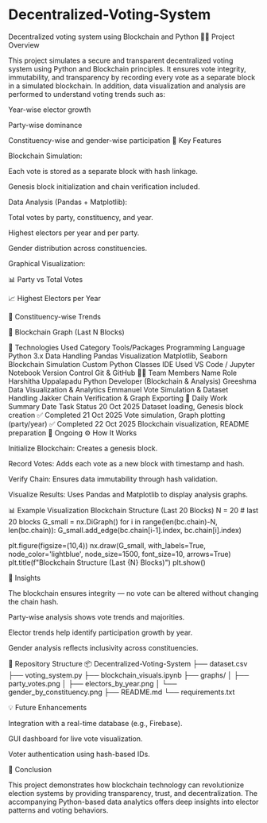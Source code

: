 # Decentralized-Voting-System
Decentralized voting system using Blockchain and Python
👩‍💻 Project Overview

This project simulates a secure and transparent decentralized voting system using Python and Blockchain principles.
It ensures vote integrity, immutability, and transparency by recording every vote as a separate block in a simulated blockchain.
In addition, data visualization and analysis are performed to understand voting trends such as:

Year-wise elector growth

Party-wise dominance

Constituency-wise and gender-wise participation
🚀 Key Features

Blockchain Simulation:

Each vote is stored as a separate block with hash linkage.

Genesis block initialization and chain verification included.

Data Analysis (Pandas + Matplotlib):

Total votes by party, constituency, and year.

Highest electors per year and per party.

Gender distribution across constituencies.

Graphical Visualization:

📊 Party vs Total Votes

📈 Highest Electors per Year

🧭 Constituency-wise Trends

🪩 Blockchain Graph (Last N Blocks)

🧩 Technologies Used
Category	Tools/Packages
Programming Language	Python 3.x
Data Handling	Pandas
Visualization	Matplotlib, Seaborn
Blockchain Simulation	Custom Python Classes
IDE Used	VS Code / Jupyter Notebook
Version Control	Git & GitHub
👨‍💻 Team Members
Name	Role
Harshitha Uppalapadu	Python Developer (Blockchain & Analysis)
Greeshma	Data Visualization & Analytics
Emmanuel	Vote Simulation & Dataset Handling
Jakker	Chain Verification & Graph Exporting
📅 Daily Work Summary
Date	Task	Status
20 Oct 2025	Dataset loading, Genesis block creation	✅ Completed
21 Oct 2025	Vote simulation, Graph plotting (party/year)	✅ Completed
22 Oct 2025	Blockchain visualization, README preparation	🔄 Ongoing
⚙️ How It Works

Initialize Blockchain: Creates a genesis block.

Record Votes: Adds each vote as a new block with timestamp and hash.

Verify Chain: Ensures data immutability through hash validation.

Visualize Results: Uses Pandas and Matplotlib to display analysis graphs.

📊 Example Visualization
Blockchain Structure (Last 20 Blocks)
N = 20  # last 20 blocks
G_small = nx.DiGraph()
for i in range(len(bc.chain)-N, len(bc.chain)):
    G_small.add_edge(bc.chain[i-1].index, bc.chain[i].index)

plt.figure(figsize=(10,4))
nx.draw(G_small, with_labels=True, node_color='lightblue', node_size=1500, font_size=10, arrows=True)
plt.title(f"Blockchain Structure (Last {N} Blocks)")
plt.show()

🧠 Insights

The blockchain ensures integrity — no vote can be altered without changing the chain hash.

Party-wise analysis shows vote trends and majorities.

Elector trends help identify participation growth by year.

Gender analysis reflects inclusivity across constituencies.

📁 Repository Structure
📦 Decentralized-Voting-System
├── dataset.csv
├── voting_system.py
├── blockchain_visuals.ipynb
├── graphs/
│   ├── party_votes.png
│   ├── electors_by_year.png
│   └── gender_by_constituency.png
├── README.md
└── requirements.txt

💡 Future Enhancements

Integration with a real-time database (e.g., Firebase).

GUI dashboard for live vote visualization.

Voter authentication using hash-based IDs.

🏁 Conclusion

This project demonstrates how blockchain technology can revolutionize election systems by providing transparency, trust, and decentralization.
The accompanying Python-based data analytics offers deep insights into elector patterns and voting behaviors.
